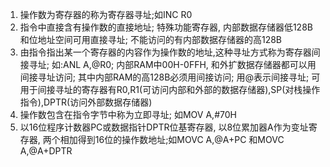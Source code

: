 1. 操作数为寄存器的称为寄存器寻址;如INC R0
2. 指令中直接含有操作数的直接地址; 特殊功能寄存器, 内部数据存储器低128B和位地址空间可用直接寻址; 不能访问的有内部数据存储器的高128B
3. 由指令指出某一个寄存器的内容作为操作数的地址,这种寻址方式称为寄存器间接寻址;  如:ANL A,@R0; 内部RAM中00H-0FFH, 和外扩数据存储器都可以用间接寻址访问; 其中内部RAM的高128B必须用间接访问; 用@表示间接寻址; 可用于间接寻址的寄存器有R0,R1(可访问内部和外部的数据存储器),SP(对栈操作指令),DPTR(访问外部数据存储器)
4. 操作数包含在指令字节中称为立即寻址; 如MOV A,#70H
5. 以16位程序计数器PC或数据指针DPTR位基寄存器, 以8位累加器A作为变址寄存器, 两个相加得到16位的操作数地址;如MOVC A,@A+PC 和MOVC A,@A+DPTR
